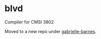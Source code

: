 # blvd
Compiler for CMSI 3802

Moved to a new repo under [gabrielle-barnes](https://github.com/gabrielle-barnes/blvd/tree/main).
